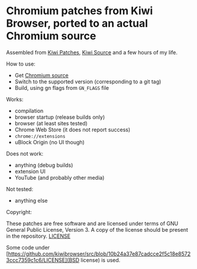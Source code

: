 # Chromium patches from Kiwi Browser, ported to an actual Chromium source

Assembled from [Kiwi Patches](https://github.com/kiwibrowser/patches), [Kiwi Source](https://github.com/kiwibrowser/src) and a few hours of my life.

How to use:
* Get [Chromium source](https://chromium.googlesource.com/chromium/src/+/master/docs/android_build_instructions.md#Updating-your-checkout)
* Switch to the supported version (corresponding to a git tag)
* Build, using gn flags from `GN_FLAGS` file

Works:
* compilation
* browser startup (release builds only)
* browser (at least sites tested)
* Chrome Web Store (it does not report success)
* `chrome://extensions`
* uBlock Origin (no UI though)

Does not work:
* anything (debug builds)
* extension UI
* YouTube (and probably other media)

Not tested:
* anything else

Copyright:

These patches are free software and are licensed under terms of GNU General Public License, Version 3.
A copy of the license should be present in the repository. [LICENSE](LICENSE)

Some code under [https://github.com/kiwibrowser/src/blob/10b24a37e87cadcce2f5c18e85723ccc7359c1c6/LICENSE](BSD license) is used.
